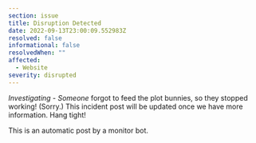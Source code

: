 ```yaml
---
section: issue
title: Disruption Detected
date: 2022-09-13T23:00:09.552983Z
resolved: false
informational: false
resolvedWhen: ""
affected:
  - Website
severity: disrupted
---
```

*Investigating* - _Someone_ forgot to feed the plot bunnies, so they stopped working! (Sorry.) This incident post will be updated once we have more information. Hang tight!

This is an automatic post by a monitor bot.
        